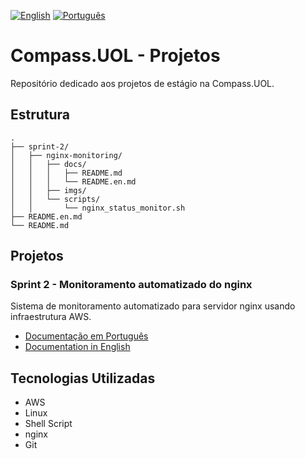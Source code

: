 [![English](https://img.shields.io/badge/English-blue.svg)](README.en.md)
[![Português](https://img.shields.io/badge/Português-green.svg)](README.md)

# Compass.UOL - Projetos

Repositório dedicado aos projetos de estágio na Compass.UOL.

## Estrutura

```
.
├── sprint-2/
│   ├── nginx-monitoring/
│   │   ├── docs/
│   │   │   ├── README.md 
│   │   │   └── README.en.md
│   │   ├── imgs/
│   │   └── scripts/
│   │       └── nginx_status_monitor.sh
├── README.en.md
└── README.md
```

## Projetos

### Sprint 2 - Monitoramento automatizado do nginx
Sistema de monitoramento automatizado para servidor nginx usando infraestrutura AWS.

- [Documentação em Português](./sprint-2/nginx-monitoring/docs/README.md)
- [Documentation in English](./sprint-2/nginx-monitoring/docs/README.en.md)

## Tecnologias Utilizadas

- AWS
- Linux
- Shell Script
- nginx
- Git
